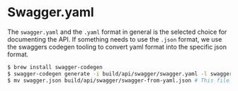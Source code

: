 # Swagger.yaml

The `swagger.yaml` and the `.yaml` format in general is the selected choice for documenting the API. If something needs to use the `.json` format, we use the swaggers codegen tooling to convert yaml format into the specific json format.

```bash
$ brew install swagger-codegen
$ swagger-codegen generate -i build/api/swagger/swagger.yaml -l swagger
$ mv swagger.json build/api/swagger/swagger-from-yaml.json # This file can be used with swagger ui
```
